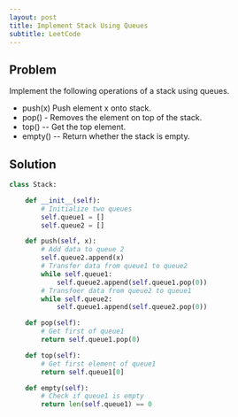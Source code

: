 ```yaml
---
layout: post
title: Implement Stack Using Queues
subtitle: LeetCode
---
```


## Problem
Implement the following operations of a stack using queues.

* push(x) Push element x onto stack.
* pop() - Removes the element on top of the stack.
* top() -- Get the top element.
* empty() -- Return whether the stack is empty.

## Solution

```python
class Stack:

    def __init__(self):
        # Initialize two queues
        self.queue1 = []
        self.queue2 = []

    def push(self, x):
        # Add data to queue 2
        self.queue2.append(x)
        # Transfer data from queue1 to queue2
        while self.queue1:
            self.queue2.append(self.queue1.pop(0))
        # Transfoer data from queue2 to queue1
        while self.queue2:
            self.queue1.append(self.queue2.pop(0))

    def pop(self):
        # Get first of queue1
        return self.queue1.pop(0)

    def top(self):
        # Get first element of queue1
        return self.queue1[0]

    def empty(self):
        # Check if queue1 is empty
        return len(self.queue1) == 0

```
